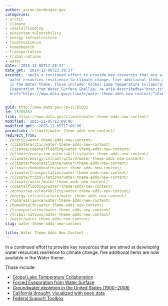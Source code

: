 ```yaml
---
author: aaron-bordengsa-gov
categories:
- arctic
- climate
- coastalflooding
- ecosystem-vulnerability
- energy-infrastructure
- foodresilience
- humanhealth
- transportation
- tribal-nations
- water
date: '2014-12-08T17:38:37'
date_gmt: '2014-12-08T22:38:37'
excerpt: '<p>In a continued effort to provide key resources that are aimed at developing
  water resources resilience to climate change, five additional items are now available
  in the Water theme. Those include: Global Lake Temperature Collaboration Forced
  Evaporation from Water Surface &hellip; <a aria-describedby="post-title-15785832"
  href="https://www.data.gov/climate/water-theme-adds-new-content/">Continued</a></p>

  '
guid: http://www.data.gov/?p=15785832
id: 15785832
link: https://www.data.gov/climate/water-theme-adds-new-content/
modified: '2015-11-05T12:09:06'
modified_gmt: '2015-11-05T17:09:06'
permalink: /climate/water-theme-adds-new-content/
redirect_from:
- /arctic/water-theme-adds-new-content/
- /climate/arctic/water-theme-adds-new-content/
- /climate/coastalflooding/water-theme-adds-new-content/
- /climate/ecosystem-vulnerability/water-theme-adds-new-content/
- /climate/energy-infrastructure/water-theme-adds-new-content/
- /climate/foodresilience/water-theme-adds-new-content/
- /climate/humanhealth/water-theme-adds-new-content/
- /climate/transportation/water-theme-adds-new-content/
- /climate/tribal-nations/water-theme-adds-new-content/
- /climate/water/water-theme-adds-new-content/
- /coastalflooding/water-theme-adds-new-content/
- /ecosystem-vulnerability/water-theme-adds-new-content/
- /energy-infrastructure/water-theme-adds-new-content/
- /foodresilience/water-theme-adds-new-content/
- /humanhealth/water-theme-adds-new-content/
- /transportation/water-theme-adds-new-content/
- /tribal-nations/water-theme-adds-new-content/
- /water/water-theme-adds-new-content/
slug: water-theme-adds-new-content

title: Water Theme Adds New Content
---
```

In a continued effort to provide key resources that are aimed at developing water resources resilience to climate change, five additional items are now available in the Water theme.


Those include:


* [Global Lake Temperature Collaboration](https://portal.lternet.edu/nis/mapbrowse?scope=knb-lter-ntl&identifier=10001)
* [Forced Evaporation from Water Surface](http://pubs.usgs.gov/sir/2013/5188/)
* [Groundwater depletion in the United States (1900−2008)](http://pubs.er.usgs.gov/publication/sir20135079)
* [California drought, visualized with open data](http://cida.usgs.gov/ca_drought)
* [Federal Support Toolbox](http://www.watertoolbox.us/intro/f?p=689:10:0::NO)


